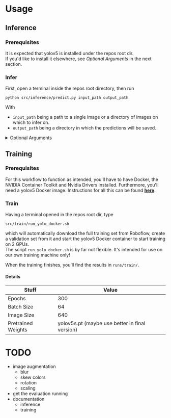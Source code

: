 # Usage

## Inference

### Prerequisites

It is expected that yolov5 is installed under the repos root dir.  
If you'd like to install it elsewhere, see _Optional Arguments_ in the next section.

### Infer

First, open a terminal inside the repos root directory, then run

```shell
python src/inference/predict.py input_path output_path
```

With

- `input_path` being a path to a single image or a directory of images on which to infer on.
- `output_path` being a directory in which the predictions will be saved.

<details><summary>Optional Arguments</summary>
  <ul>
    <li><code>--yolov5_path</code> If yolo isn't installed in the root dir, use this to point to yolo's root dir.<br></li>
    <li><code>--weights_path</code> Use this to be able to change the weights which will be used for inference.</li>
  </ul>
</details>

## Training

### Prerequisites

For this workflow to function as intended, you'll have to have Docker, the NVIDIA Container Toolkit and Nvidia Drivers
installed. Furthermore, you'll need a yolov5 Docker image.
Instructions for all this can be found [**here**](https://github.com/ultralytics/yolov5/wiki/Docker-Quickstart).

### Train

Having a terminal opened in the repos root dir, type

```shell
src/train/run_yolo_docker.sh
```

which will automatically download the full training set from Roboflow, create a validation set from it and start the
yolov5 Docker container to start training on 2 GPUs.  
The script `run_yolo_docker.sh` is by far not flexible. It's intended for use on our own training machine only!

When the training finishes, you'll find the results in `runs/train/`.

#### Details

| Stuff              | Value                                          |
|--------------------|------------------------------------------------|
| Epochs             | 300                                            |
| Batch Size         | 64                                             |
| Image Size         | 640                                            |
| Pretrained Weights | yolov5s.pt (maybe use better in final version) |

# TODO

- image augmentation
    - blur
    - skew colors
    - rotation
    - scaling
- get the evaluation running
- documentation
    - inference
    - training